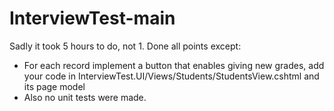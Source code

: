 # InterviewTest-main
 Sadly it took 5 hours to do, not 1. Done all points except: 
 - For each record implement a button that enables giving new grades, add your code  in InterviewTest.UI/Views/Students/StudentsView.cshtml and its page model
 - Also no unit tests were made.
